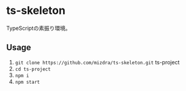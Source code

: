 # ts-skeleton
TypeScriptの素振り環境。

## Usage
1. ``git clone https://github.com/mizdra/ts-skeleton.git`` ts-project
1. ``cd ts-project``
1. ``npm i``
1. ``npm start``
